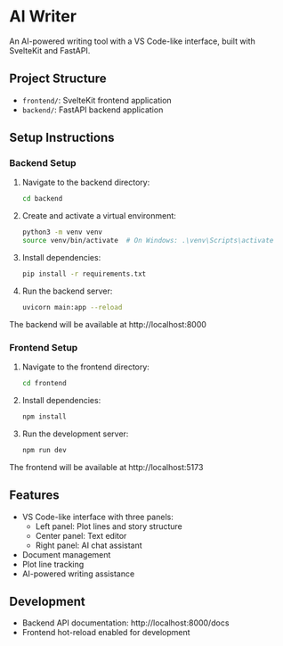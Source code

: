 # AI Writer

An AI-powered writing tool with a VS Code-like interface, built with SvelteKit and FastAPI.

## Project Structure

- `frontend/`: SvelteKit frontend application
- `backend/`: FastAPI backend application

## Setup Instructions

### Backend Setup

1. Navigate to the backend directory:
   ```bash
   cd backend
   ```

2. Create and activate a virtual environment:
   ```bash
   python3 -m venv venv
   source venv/bin/activate  # On Windows: .\venv\Scripts\activate
   ```

3. Install dependencies:
   ```bash
   pip install -r requirements.txt
   ```

4. Run the backend server:
   ```bash
   uvicorn main:app --reload
   ```

The backend will be available at http://localhost:8000

### Frontend Setup

1. Navigate to the frontend directory:
   ```bash
   cd frontend
   ```

2. Install dependencies:
   ```bash
   npm install
   ```

3. Run the development server:
   ```bash
   npm run dev
   ```

The frontend will be available at http://localhost:5173

## Features

- VS Code-like interface with three panels:
  - Left panel: Plot lines and story structure
  - Center panel: Text editor
  - Right panel: AI chat assistant
- Document management
- Plot line tracking
- AI-powered writing assistance

## Development

- Backend API documentation: http://localhost:8000/docs
- Frontend hot-reload enabled for development 